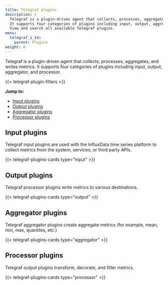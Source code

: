 ```yaml
---
title: Telegraf plugins
description: >
  Telegraf is a plugin-driven agent that collects, processes, aggregates, and writes metrics.
  It supports four categories of plugins including input, output, aggregator, and processor.
  View and search all available Telegraf plugins.
menu:
  telegraf_1_14:
    parent: Plugins
weight: 6
---
```


Telegraf is a plugin-driven agent that collects, processes, aggregates, and writes metrics.
It supports four categories of plugins including input, output, aggregator, and processor.

{{< telegraf-plugin-filters >}}


**Jump to:**

- [Input plugins](#input-plugins)
- [Output plugins](#output-plugins)
- [Aggregator plugins](#aggregator-plugins)
- [Processor plugins](#processor-plugins)

## Input plugins
Telegraf input plugins are used with the InfluxData time series platform to collect
metrics from the system, services, or third party APIs.

{{< telegraf-plugins-cards type="input" >}}

## Output plugins
Telegraf processor plugins write metrics to various destinations.

{{< telegraf-plugins-cards type="output" >}}

## Aggregator plugins
Telegraf aggregator plugins create aggregate metrics (for example, mean, min, max, quantiles, etc.)

{{< telegraf-plugins-cards type="aggregator" >}}

## Processor plugins
Telegraf output plugins transform, decorate, and filter metrics.

{{< telegraf-plugins-cards type="processor" >}}
